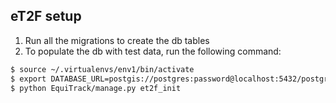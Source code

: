 
eT2F setup
----------

1) Run all the migrations to create the db tables
2) To populate the db with test data, run the following command: 

```bash
$ source ~/.virtualenvs/env1/bin/activate
$ export DATABASE_URL=postgis://postgres:password@localhost:5432/postgres
$ python EquiTrack/manage.py et2f_init
```